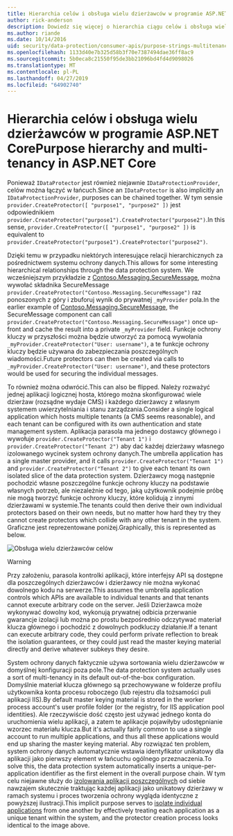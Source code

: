 ```yaml
---
title: Hierarchia celów i obsługa wielu dzierżawców w programie ASP.NET Core
author: rick-anderson
description: Dowiedz się więcej o hierarchia ciągu celów i obsługa wielu dzierżawców w odniesieniu do interfejsów API do ochrony danych usługi ASP.NET Core.
ms.author: riande
ms.date: 10/14/2016
uid: security/data-protection/consumer-apis/purpose-strings-multitenancy
ms.openlocfilehash: 1133d40e7b325d58b3f70e7387494dae36ff8ac9
ms.sourcegitcommit: 5b0eca8c21550f95de3bb21096bd4fd4d9098026
ms.translationtype: MT
ms.contentlocale: pl-PL
ms.lasthandoff: 04/27/2019
ms.locfileid: "64902740"
---
```

# <a name="purpose-hierarchy-and-multi-tenancy-in-aspnet-core"></a><span data-ttu-id="1206b-103">Hierarchia celów i obsługa wielu dzierżawców w programie ASP.NET Core</span><span class="sxs-lookup"><span data-stu-id="1206b-103">Purpose hierarchy and multi-tenancy in ASP.NET Core</span></span>

<span data-ttu-id="1206b-104">Ponieważ `IDataProtector` jest również niejawnie `IDataProtectionProvider`, celów można łączyć w łańcuch.</span><span class="sxs-lookup"><span data-stu-id="1206b-104">Since an `IDataProtector` is also implicitly an `IDataProtectionProvider`, purposes can be chained together.</span></span> <span data-ttu-id="1206b-105">W tym sensie `provider.CreateProtector([ "purpose1", "purpose2" ])` jest odpowiednikiem `provider.CreateProtector("purpose1").CreateProtector("purpose2")`.</span><span class="sxs-lookup"><span data-stu-id="1206b-105">In this sense, `provider.CreateProtector([ "purpose1", "purpose2" ])` is equivalent to `provider.CreateProtector("purpose1").CreateProtector("purpose2")`.</span></span>

<span data-ttu-id="1206b-106">Dzięki temu w przypadku niektórych interesujące relacji hierarchicznych za pośrednictwem systemu ochrony danych.</span><span class="sxs-lookup"><span data-stu-id="1206b-106">This allows for some interesting hierarchical relationships through the data protection system.</span></span> <span data-ttu-id="1206b-107">We wcześniejszym przykładzie z [Contoso.Messaging.SecureMessage](xref:security/data-protection/consumer-apis/purpose-strings#data-protection-contoso-purpose), można wywołać składnika SecureMessage `provider.CreateProtector("Contoso.Messaging.SecureMessage")` raz ponoszonych z góry i zbuforuj wynik do prywatnej `_myProvider` pola.</span><span class="sxs-lookup"><span data-stu-id="1206b-107">In the earlier example of [Contoso.Messaging.SecureMessage](xref:security/data-protection/consumer-apis/purpose-strings#data-protection-contoso-purpose), the SecureMessage component can call `provider.CreateProtector("Contoso.Messaging.SecureMessage")` once up-front and cache the result into a private `_myProvider` field.</span></span> <span data-ttu-id="1206b-108">Funkcje ochrony kluczy w przyszłości można będzie utworzyć za pomocą wywołania `_myProvider.CreateProtector("User: username")`, a te funkcje ochrony kluczy będzie używana do zabezpieczania poszczególnych wiadomości.</span><span class="sxs-lookup"><span data-stu-id="1206b-108">Future protectors can then be created via calls to `_myProvider.CreateProtector("User: username")`, and these protectors would be used for securing the individual messages.</span></span>

<span data-ttu-id="1206b-109">To również można odwrócić.</span><span class="sxs-lookup"><span data-stu-id="1206b-109">This can also be flipped.</span></span> <span data-ttu-id="1206b-110">Należy rozważyć jednej aplikacji logicznej hosta, którego można skonfigurować wiele dzierżaw (rozsądne wydaje CMS) i każdego dzierżawcy z własnym systemem uwierzytelniania i stanu zarządzania.</span><span class="sxs-lookup"><span data-stu-id="1206b-110">Consider a single logical application which hosts multiple tenants (a CMS seems reasonable), and each tenant can be configured with its own authentication and state management system.</span></span> <span data-ttu-id="1206b-111">Aplikacja parasola ma jednego dostawcy głównego i wywołuje `provider.CreateProtector("Tenant 1")` i `provider.CreateProtector("Tenant 2")` aby dać każdej dzierżawy własnego izolowanego wycinek system ochrony danych.</span><span class="sxs-lookup"><span data-stu-id="1206b-111">The umbrella application has a single master provider, and it calls `provider.CreateProtector("Tenant 1")` and `provider.CreateProtector("Tenant 2")` to give each tenant its own isolated slice of the data protection system.</span></span> <span data-ttu-id="1206b-112">Dzierżawcy mogą następnie pochodzić własne poszczególne funkcje ochrony kluczy na podstawie własnych potrzeb, ale niezależnie od tego, jaką użytkownik podejmie próbę nie mogą tworzyć funkcje ochrony kluczy, które kolidują z innymi dzierżawami w systemie.</span><span class="sxs-lookup"><span data-stu-id="1206b-112">The tenants could then derive their own individual protectors based on their own needs, but no matter how hard they try they cannot create protectors which collide with any other tenant in the system.</span></span> <span data-ttu-id="1206b-113">Graficzne jest reprezentowane poniżej.</span><span class="sxs-lookup"><span data-stu-id="1206b-113">Graphically, this is represented as below.</span></span>

![Obsługa wielu dzierżawców celów](purpose-strings-multitenancy/_static/purposes-multi-tenancy.png)

>[!WARNING]
> <span data-ttu-id="1206b-115">Przy założeniu, parasola kontrolki aplikacji, które interfejsy API są dostępne dla poszczególnych dzierżawców i dzierżawcy nie można wykonać dowolnego kodu na serwerze.</span><span class="sxs-lookup"><span data-stu-id="1206b-115">This assumes the umbrella application controls which APIs are available to individual tenants and that tenants cannot execute arbitrary code on the server.</span></span> <span data-ttu-id="1206b-116">Jeśli Dzierżawca może wykonywać dowolny kod, wykonują prywatnej odbicia przerwanie gwarancje izolacji lub można po prostu bezpośrednio odczytywać materiał klucza głównego i pochodzić z dowolnych podkluczy działanie.</span><span class="sxs-lookup"><span data-stu-id="1206b-116">If a tenant can execute arbitrary code, they could perform private reflection to break the isolation guarantees, or they could just read the master keying material directly and derive whatever subkeys they desire.</span></span>

<span data-ttu-id="1206b-117">System ochrony danych faktycznie używa sortowania wielu dzierżawców w domyślnej konfiguracji poza pole.</span><span class="sxs-lookup"><span data-stu-id="1206b-117">The data protection system actually uses a sort of multi-tenancy in its default out-of-the-box configuration.</span></span> <span data-ttu-id="1206b-118">Domyślnie materiał klucza głównego są przechowywane w folderze profilu użytkownika konta procesu roboczego (lub rejestru dla tożsamości puli aplikacji IIS).</span><span class="sxs-lookup"><span data-stu-id="1206b-118">By default master keying material is stored in the worker process account's user profile folder (or the registry, for IIS application pool identities).</span></span> <span data-ttu-id="1206b-119">Ale rzeczywiście dość często jest używać jednego konta do uruchomienia wielu aplikacji, a zatem te aplikacje pojawiłyby udostępnianie wzorzec materiału klucza.</span><span class="sxs-lookup"><span data-stu-id="1206b-119">But it's actually fairly common to use a single account to run multiple applications, and thus all these applications would end up sharing the master keying material.</span></span> <span data-ttu-id="1206b-120">Aby rozwiązać ten problem, system ochrony danych automatycznie wstawia identyfikator unikatowy dla aplikacji jako pierwszy element w łańcuchu ogólnego przeznaczenia.</span><span class="sxs-lookup"><span data-stu-id="1206b-120">To solve this, the data protection system automatically inserts a unique-per-application identifier as the first element in the overall purpose chain.</span></span> <span data-ttu-id="1206b-121">W tym celu niejawne służy do [izolowania aplikacji poszczególnych](xref:security/data-protection/configuration/overview#per-application-isolation) od siebie nawzajem skutecznie traktując każdej aplikacji jako unikatowy dzierżawy w ramach systemu i proces tworzenia ochrony wygląda identyczne z powyższej ilustracji.</span><span class="sxs-lookup"><span data-stu-id="1206b-121">This implicit purpose serves to [isolate individual applications](xref:security/data-protection/configuration/overview#per-application-isolation) from one another by effectively treating each application as a unique tenant within the system, and the protector creation process looks identical to the image above.</span></span>

